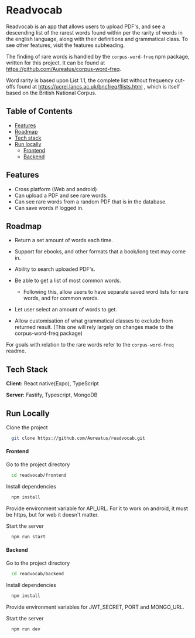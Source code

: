 
# Readvocab
Readvocab is an app that allows users to upload PDF's, and see a descending list of the rarest words found within per the rarity of words in the english language, along with their definitions and grammatical class. To see other features, visit the features subheading.

The finding of rare words is handled by the `corpus-word-freq` npm package, written for this project. It can be found at https://github.com/Aureatus/corpus-word-freq.

Word rarity is based upon List 1.1, the complete list without frequency cut-offs found at https://ucrel.lancs.ac.uk/bncfreq/flists.html , which is itself based on the British National Corpus.

## Table of Contents
* [Features](#features)
* [Roadmap](#roadmap)
* [Tech stack](#tech-stack)
* [Run locally](#run-locally)
  * [Frontend](#frontend)
  * [Backend](#backend)



## Features
- Cross platform (Web and android)
- Can upload a PDF and see rare words.
- Can see rare words from a random PDF that is in the database.
- Can save words if logged in.
## Roadmap

- Return a set amount of words each time.
- Support for ebooks, and other formats that a book/long text may come in.
- Ability to search uploaded PDF's.
- Be able to get a list of most common words.
    - Following this, allow users to have separate saved word lists for rare words, and for common words.

- Let user select an amount of words to get.
- Allow customisation of what grammatical classes to exclude from returned result. (This one will rely largely on changes made to the corpus-word-freq package)

For goals with relation to the rare words refer to the `corpus-word-freq` readme.


## Tech Stack

**Client:** React native(Expo), TypeScript

**Server:** Fastify, Typescript, MongoDB


## Run Locally

Clone the project

```bash
  git clone https://github.com/Aureatus/readvocab.git
```

#### Frontend
Go to the project directory

```bash
  cd readvocab/frontend
```

Install dependencies

```bash
  npm install
```

Provide environment variable for API_URL. For it to work on android, it must be https, but for web it doesn't matter.

Start the server

```bash
  npm run start
```

#### Backend
Go to the project directory

```bash
  cd readvocab/backend
```

Install dependencies

```bash
  npm install
```

Provide environment variables for JWT_SECRET, PORT and MONGO_URL.

Start the server

```bash
  npm run dev
```

